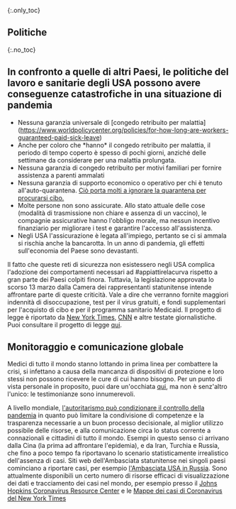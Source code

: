 {:.only_toc}
## Politiche

{:.no_toc}
## In confronto a quelle di altri Paesi, le politiche del lavoro e sanitarie degli USA possono avere conseguenze catastrofiche in una situazione di pandemia 

-   Nessuna garanzia universale di [congedo retribuito per malattia] (https://www.worldpolicycenter.org/policies/for-how-long-are-workers-guaranteed-paid-sick-leave)
-   Anche per coloro che \*hanno\* il congedo retribuito per malattia, il periodo di tempo coperto è spesso di pochi giorni, anziché delle settimane da considerare per una malattia prolungata.
-   Nessuna garanzia di congedo retribuito per motivi familiari per fornire assistenza a parenti ammalati
-   Nessuna garanzia di supporto economico o operativo per chi è tenuto all'auto-quarantena. [Ciò porta molti a ignorare la quarantena per procurarsi cibo.](https://twitter.com/abcnews/status/1236462655012917249)
-   Molte persone non sono assicurate. Allo stato attuale delle cose (modalità di trasmissione non chiare e assenza di un vaccino), le compagnie assicurative hanno l'obbligo morale, ma nessun incentivo finanziario per migliorare i test e garantire l'accesso all'assistenza.
-   Negli USA l'assicurazione è legata all'impiego, pertanto se ci si ammala si rischia anche la bancarotta. In un anno di pandemia, gli effetti sull'economia del Paese sono devastanti.

Il fatto che queste reti di sicurezza non esistessero negli USA complica l'adozione dei comportamenti necessari ad #appiattirelacurva rispetto a gran parte dei Paesi colpiti finora. Tuttavia, la legislazione approvata lo scorso 13 marzo dalla Camera dei rappresentanti statunitense intende affrontare parte di queste criticità. Vale a dire che verranno fornite maggiori indennità di disoccupazione, test per il virus gratuiti, e fondi supplementari per l'acquisto di cibo e per il programma sanitario Medicaid. Il progetto di legge è riportato da [New York Times](https://www.nytimes.com/2020/03/13/us/politics/trump-coronavirus-relief-congress.html), [CNN](https://www.cnn.com/2020/03/13/politics/coronavirus-relief-congress/index.html) e altre testate giornalistiche. Puoi consultare il progetto di legge [qui](https://www.cnn.com/2020/03/13/politics/read-bill-text-families-first-coronavirus-response-act/index.html).

## Monitoraggio e comunicazione globale

Medici di tutto il mondo stanno lottando in prima linea per combattere la crisi,
si infettano a causa della mancanza di dispositivi di protezione e loro stessi non possono ricevere le cure di cui hanno bisogno. Per un punto di vista personale in proposito, puoi dare un'occhiata [qui](https://twitter.com/stuff_so/status/1236467114933813248), ma non è senz'altro l'unico: le testimonianze sono innumerevoli.

A livello mondiale, [l'autoritarismo può condizionare il controllo della pandemia](https://www.theatlantic.com/technology/archive/2020/02/coronavirus-and-blindness-authoritarianism/606922/) in quanto può limitare la condivisione di competenze e la trasparenza necessarie a un buon processo decisionale, al miglior utilizzo possibile delle risorse, e alla comunicazione circa lo status corrente a connazionali e cittadini di tutto il mondo. Esempi in questo senso ci arrivano dalla Cina (la prima ad affrontare l'epidemia), e da Iran, Turchia e Russia, che fino a poco tempo fa riportavano lo scenario statisticamente irrealistico dell'assenza di casi. Siti web dell'Ambasciata statunitense nei singoli paesi cominciano a riportare casi, per esempio [l'Ambasciata USA in Russia](https://ru.usembassy.gov/covid-19-information/). Sono attualmente disponibili un certo numero di risorse efficaci di visualizzazione dei dati e tracciamento dei casi nel mondo, per esempio presso il [Johns Hopkins Coronavirus Resource Center](https://coronavirus.jhu.edu/map.html) e le [Mappe dei casi di Coronavirus del New York Times](https://www.nytimes.com/interactive/2020/world/coronavirus-maps.html)

